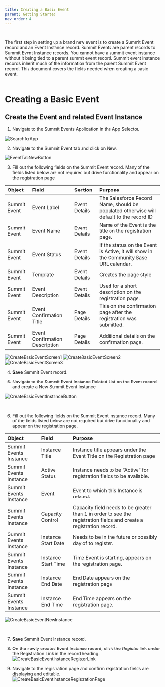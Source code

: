 ```yaml
---
title: Creating a Basic Event
parent: Getting Started
nav_order: 4
---
```


<br/>

The first step in setting up a brand new event is to create a Summit Event record and an Event Instance record.  Summit Events are parent records to Summit Event Instance records.  You cannot have a summit event instance without it being tied to a parent summit event record.  Summit event instance records inherit much of the information from the parent Summit Event record.  This document covers the fields needed when creating a basic event.
<br/>
<br/>

# Creating a Basic Event

## Create the Event and related Event Instance

1. Navigate to the Summit Events Application in the App Selector.

![SearchforApp](../images/SearchforSummitEventsApp.png)

2. Navigate to the Summit Event tab and click on New.

![EventTabNewButton](https://github.com/SFDO-Community-Sprints/summit-events-app-documentation/blob/main/docs/Getting-Started/images/CreateBasicEvent_NewEventButton.png)

3. Fill out the following fields on the Summit Event record.  Many of the fields listed below are not required but drive functionality and appear on the registration page.

| Object       | Field        | Section       | Purpose    |     
| :---         | :---         | :---          | :---       |
| Summit Event | Event Label  | Event Details | The Salesforce Record Name, should be populated otherwise will default to the record ID|
| Summit Event | Event Name   | Event Details | Name of the Event is the title on the registration page.|
| Summit Event| Event Status |Event Details | If the status on the Event is Active, it will show in the Community Base URL calendar.|
| Summit Event | Template | Event Details | Creates the page style |
| Summit Event | Event Description | Event Details | Used for a short description on the registration page.|
| Summit Event | Event Confirmation Title| Page Details | Title on the confirmation page after the registration was submitted. |
| Summit Event | Event Confirmation Description | Page Details | Additional details on the confirmation page.|

![CreateBasicEventScreen1](https://github.com/SFDO-Community-Sprints/summit-events-app-documentation/blob/main/docs/Getting-Started/images/CreateBasicEvent_Screen1.png)
![CreateBasicEventScreen2](https://github.com/SFDO-Community-Sprints/summit-events-app-documentation/blob/main/docs/Getting-Started/images/CreateBasicEvent_Screen2.png)
![CreateBasicEventScreen3](https://github.com/SFDO-Community-Sprints/summit-events-app-documentation/blob/main/docs/Getting-Started/images/CreateBasicEvent_Screen3.png)

4. **Save** Summit Event record.

5. Navigate to the Summit Event Instance Related List on the Event record and create a New Summit Event Instance

![CreateBasicEventInstanceButton](https://github.com/SFDO-Community-Sprints/summit-events-app-documentation/blob/main/docs/Getting-Started/images/CreateBasicEvent_NewInstanceButton.png)

<br/>

6. Fill out the following fields on the Summit Event Instance record. Many of the fields listed below are not required but drive functionality and appear on the registration page.


| Object       | Field        | Purpose    |     
| :---         | :---         |  :---       |
| Summit Events Instance | Instance Title | Instance title appears under the Event Title on the Registration page |
| Summit Events Instance | Active Status | Instance needs to be “Active” for registration fields to be available. |
| Summit Events Instance | Event | Event to which this Instance is related. |
| Summit Events Instance | Capacity Control | Capacity field needs to be greater than 1 in order to see the registration fields and create a registration record.|
| Summit Events Instance | Instance Start Date | Needs to be in the future or possibly day of to register. |
| Summit Events Instance | Instance Start Time | Time Event is starting, appears on the registration page. |
| Summit Events Instance | Instance End Date | End Date appears on the registration page|
| Summit Events Instance | Instance End Time | End Time appears on the registration page.|

![CreateBasicEventNewInstance](https://github.com/SFDO-Community-Sprints/summit-events-app-documentation/blob/main/docs/Getting-Started/images/CreateBasicEvent_EventInstanceScreen1.png)

<br/>

7. **Save** Summit Event Instance record.

8. On the newly created Event Instance record,  click the *Register* link under the Registration Link in the record heading.  
![CreateBasicEventInstanceRegisterLink](https://github.com/SFDO-Community-Sprints/summit-events-app-documentation/blob/main/docs/Getting-Started/images/CreateBasicEvent_EventInstanceScreen2.png)

9. Navigate to the registration page and confirm registration fields are displaying and editable.  
![CreateBasicEventInstanceRegistrationPage](https://github.com/SFDO-Community-Sprints/summit-events-app-documentation/blob/main/docs/Getting-Started/images/CreateBasicEvent_EventInstanceScreen3.png)



